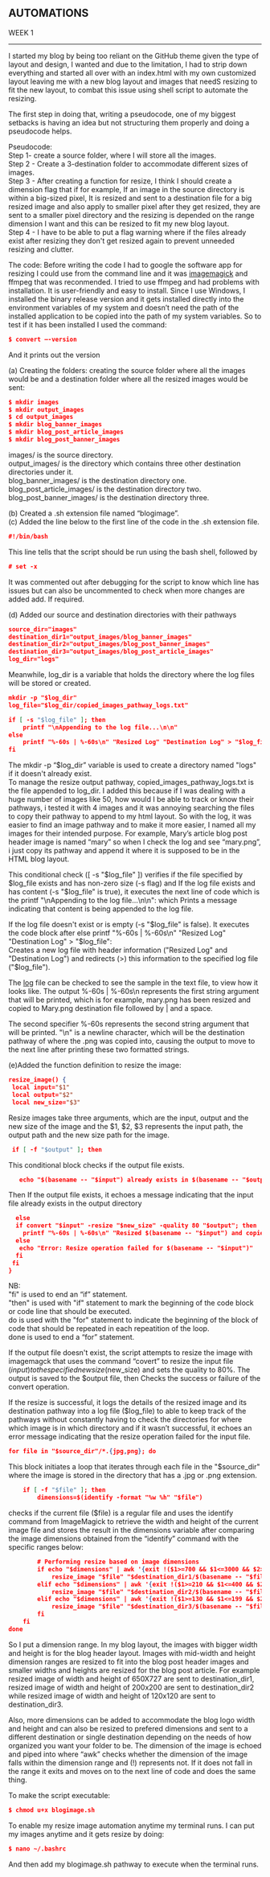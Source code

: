 
## AUTOMATIONS

WEEK 1

---

I started my blog by being too reliant on the GitHub theme given the type of layout and design, I wanted and due to the limitation, I had to strip down everything and started all over with an index.html with my own customized layout leaving me with a new blog layout and images that needS resizing to fit the new layout, to combat this issue using shell script to automate the resizing.

The first step in doing that, writing a pseudocode, one of my biggest setbacks is having an idea but not structuring them properly and doing a pseudocode helps.

Pseudocode:<br>
Step 1- create a source folder, where I will store all the images.<br> 
Step 2 - Create a 3-destination folder to accommodate different sizes of images.<br> 
Step 3 - After creating a function for resize, I think I should create a dimension flag that if for example, If an image in the source directory is within a big-sized pixel, It is resized and sent to a destination file for a big resized image and also apply to smaller pixel after they get resized, they are sent to a smaller pixel directory and the resizing is depended on the range dimension I want and this can be resized to fit my new blog layout.<br>
Step 4 - I have to be able to put a flag warning where if the files already exist after resizing they don't get resized again to prevent unneeded resizing and clutter.

The code:
Before writing the code I had to google the software app for resizing I could use from the command line and it was [imagemagick](https://imagemagick.org/script/download.php) and ffmpeg that was reconmended. I tried to use ffmpeg and had problems with installation. It is user-friendly and easy to install. Since I use Windows, I installed the binary release version and it gets installed directly into the environment variables of my system and doesn’t need the path of the installed application to be copied into the path of my system variables. So to test if it has been installed I used the command:

```json
$ convert –-version 
```
And it prints out the version

(a) Creating the folders: creating the source folder where all the images would be and a destination folder where all the resized images would be sent: 

```json
$ mkdir images
$ mkdir output_images
$ cd output_images
$ mkdir blog_banner_images
$ mkdir blog_post_article_images
$ mkdir blog_post_banner_images
```

images/ is the source directory.<br>
output_images/ is the  directory which contains three other destination directories under it.<br>
blog_banner_images/ is the destination directory one.<br>
blog_post_article_images/ is the destination directory two.<br>
blog_post_banner_images/ is the destination directory three.<br>

(b) Created a .sh extension file named “blogimage”.<br>
(c) Added the line below to the first line of the code in the .sh extension file.<br>

```json
#!/bin/bash
```

This line tells that the script should be run using the bash shell, followed by
 
```json
# set -x
```

It was commented out after debugging for the script to know which line has issues but can also be uncommented to check when more changes are added add. If required.<br>

(d) Added our source and destination directories with their pathways

```json
source_dir="images"
destination_dir1="output_images/blog_banner_images"
destination_dir2="output_images/blog_post_banner_images"
destination_dir3="output_images/blog_post_article_images"
log_dir="logs"
```

Meanwhile, log_dir is a variable that holds the directory where the log files will be stored or created.<br>

```json
mkdir -p "$log_dir"
log_file="$log_dir/copied_images_pathway_logs.txt"

if [ -s "$log_file" ]; then
    printf "\nAppending to the log file...\n\n"
else
    printf "%-60s | %-60s\n" "Resized Log" "Destination Log" > "$log_file"
fi
```

The mkdir -p “$log_dir” variable is used to create a directory named "logs" if it doesn't already exist.<br> 
To manage the resize output pathway, copied_images_pathway_logs.txt is the file appended to log_dir. I added this because if I was dealing with a huge number of images like 50, how would I be able to track or know their pathways, i tested it with 4 images and it was annoying searching the files to copy their pathway to append to my html layout. So with the log, it was easier to find an image pathway and to make it more easier, I named all my images for their intended purpose. For example, Mary’s article blog post header image is named “mary” so when I check the log and see “mary.png”, i just copy its pathway and append it where it is supposed to be in the HTML blog layout. 

This conditional check ([ -s "$log_file" ]) verifies if the file specified by $log_file exists and has non-zero size (-s flag) and If the log file exists and has content (-s "$log_file" is true), it executes the next line of code which is the printf "\nAppending to the log file...\n\n": which Prints a message indicating that content is being appended to the log file.<br>

If the log file doesn't exist or is empty (-s "$log_file" is false). It executes the code block after else printf "%-60s | %-60s\n" "Resized Log" "Destination Log" > "$log_file":<br>
Creates a new log file with header information ("Resized Log" and "Destination Log") and redirects (>) this information to the specified log file ("$log_file"). 

The [log](logs/copied_images_pathway_logs.txt) file can be checked to see the sample in the text file, to view how it looks like. The output %-60s | %-60s\n  represents the first string argument that will be printed, which is for example, mary.png has been resized and copied to Mary.png destination file followed by | and a space. 

The second specifier %-60s represents the second string argument that will be printed.
"\n" is a newline character, which will be the destination pathway of where the .png was copied into, causing the output to move to the next line after printing these two formatted strings. 

(e)Added the function definition to resize the image:<br>

```json
resize_image() {
 local input="$1"
 local output="$2"
 local new_size="$3"
```

Resize images take three arguments, which are the input, output and the new size of the image and the $1, $2, $3 represents the input path, the output path and the new size path for the image.<br>

```json
 if [ -f "$output" ]; then
```

This conditional block checks if the output file exists.<br>

```json
   echo "$(basename -- "$input") already exists in $(basename -- "$output")"
```

Then If the output file exists, it echoes a message indicating that the input file already exists in the output directory

```json
  else 
  if convert "$input" -resize "$new_size" -quality 80 "$output"; then
    printf "%-60s | %-60s\n" "Resized $(basename -- "$input") and copied to $(basename --    "$output")" "Destination: $output" >> "$log_file"
  else
   echo "Error: Resize operation failed for $(basename -- "$input")"
  fi
 fi
}
```

NB:<br>
"fi" is used to end an “if” statement.<br>
"then" is used with "if" statement to mark the beginning of the code block or code line that should be executed.<br>
do is used with the "for" statement to indicate the beginning of the block of code that should be repeated in each repeatition of the loop.<br>
done is used to end a “for” statement.<br>

If the output file doesn't exist, the script attempts to resize the image with imagemagck that uses the command “covert” to resize the input file ($input) to the specified new size ($new_size) and sets the quality to 80%. The output is saved to the $output file, then Checks the success or failure of the convert operation.<br> 

If the resize is successful, it logs the details of the resized image and its destination pathway into a log file ($log_file) to able to keep track of the pathways without constantly having to check the directories for where which image is in which directory and if it wasn’t successful, it echoes an error message indicating that the resize operation failed for the input file.<br>

```json
for file in "$source_dir"/*.{jpg,png}; do
```

This block initiates a loop that iterates through each file in the "$source_dir" where the image is stored in the directory that has a .jpg or .png extension.<br>

```json
    if [ -f "$file" ]; then
        dimensions=$(identify -format "%w %h" "$file")
```

checks if the current file ($file) is a regular file and uses the identify command from ImageMagick to retrieve the width and height of the current image file and stores the result in the dimensions variable after comparing the image dimensions obtained from the “identify” command with the specific ranges below:<br> 

```json
        # Performing resize based on image dimensions
        if echo "$dimensions" | awk '{exit !($1>=700 && $1<=3000 && $2>=700 && $2<=3000)}'; then
            resize_image "$file" "$destination_dir1/$(basename -- "$file")" "650x727"
        elif echo "$dimensions" | awk '{exit !($1>=210 && $1<=400 && $2>=210 && $2<=410)}'; then
            resize_image "$file" "$destination_dir2/$(basename -- "$file")" "200x200"
        elif echo "$dimensions" | awk '{exit !($1>=130 && $1<=199 && $2>=130 && $2<=199)}'; then
            resize_image "$file" "$destination_dir3/$(basename -- "$file")" "120x120"
    	fi
	fi
done
```

So I put a dimension range. In my blog layout, the images with bigger width and height is for the blog header layout. Images with mid-width and height dimension ranges are resized to fit into the blog post header images and smaller widths and heights are resized for the blog post article. For example resized image of width and height of 650X727 are sent to destination_dir1, resized image of width and height of 200x200 are sent to destination_dir2 while resized image of width and height of 120x120 are sent to destination_dir3.<br>

Also, more dimensions can be added to accommodate the blog logo width and height and can also be resized to prefered dimensions and sent to a different destination or single destination depending on the needs of how organized you want your folder to be. The dimension of the image is echoed and piped into where  “awk” checks whether the dimension of the image falls within the dimension range and (!) represents not. If it does not fall in the range it exits and moves on to the next line of code and does the same thing.

To make the script executable:

```json
$ chmod u+x blogimage.sh
```

To enable my resize image automation anytime my terminal runs. I can put my images anytime and it gets resize by doing:

```json
$ nano ~/.bashrc
```
And then add my blogimage.sh pathway to execute when the terminal runs.
